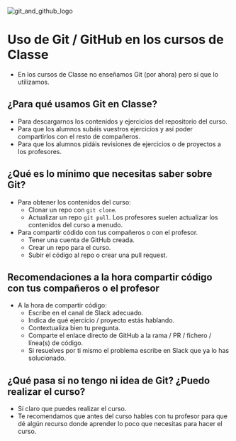![git_and_github_logo](https://user-images.githubusercontent.com/3619686/183941042-fb22be9e-7636-47ba-925d-2c3ed15dcbad.png)

# Uso de Git / GitHub en los cursos de Classe

- En los cursos de Classe no enseñamos Git (por ahora) pero sí que lo utilizamos.

## ¿Para qué usamos Git en Classe?

- Para descargarnos los contenidos y ejercicios del repositorio del curso.
- Para que los alumnos subáis vuestros ejercicios y así poder compartirlos con el resto de compañeros.
- Para que los alumnos pidáis revisiones de ejercicios o de proyectos a los profesores.

## ¿Qué es lo mínimo que necesitas saber sobre Git?

- Para obtener los contenidos del curso:
  - Clonar un repo con `git clone`.
  - Actualizar un repo `git pull`. Los profesores suelen actualizar los contenidos del curso a menudo.
- Para compartir códido con tus compañeros o con el profesor.
  - Tener una cuenta de GitHub creada.
  - Crear un repo para el curso.
  - Subir el código al repo o crear una pull request.

## Recomendaciones a la hora compartir código con tus compañeros o el profesor

- A la hora de compartir código:
  - Escribe en el canal de Slack adecuado.
  - Indica de qué ejercicio / proyecto estás hablando.
  - Contextualiza bien tu pregunta.
  - Comparte el enlace directo de GitHub a la rama / PR / fichero / línea(s) de código.
  - Si resuelves por ti mismo el problema escribe en Slack que ya lo has solucionado.

## ¿Qué pasa si no tengo ni idea de Git? ¿Puedo realizar el curso?

- Sí claro que puedes realizar el curso.
- Te recomendamos que antes del curso hables con tu profesor para que dé algún recurso donde aprender lo poco que necesitas para hacer el curso.
